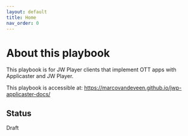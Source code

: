 ```yaml
---
layout: default
title: Home
nav_order: 0
---
```

# About this playbook
This playbook is for JW Player clients that implement OTT apps with Applicaster and JW Player.

This playbook is accessible at: https://marcovandeveen.github.io/jwp-applicaster-docs/

## Status
Draft
